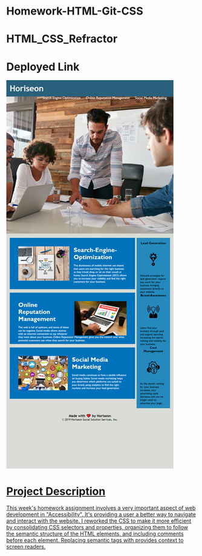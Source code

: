 # Homework-HTML-Git-CSS

# HTML_CSS_Refractor

# Deployed Link
<a href="https://tmgorogers.github.io/testingRepo"/>

![screenshot of webpage](assets/images/tmgorogers.github.io_testingRepo_.png)


<h1>Project Description</h1>
<p>

This week's homework assignment involves a very important aspect of web development in "Accessibility". It's providing a user a better way to navigate and interact with the website.  I reworked the CSS to make it more efficient by consolidating CSS selectors and properties, organizing them to follow the semantic structure of the HTML elements, and including comments before each element. Replacing  semantic tags with provides context to screen readers.

</p>
 

